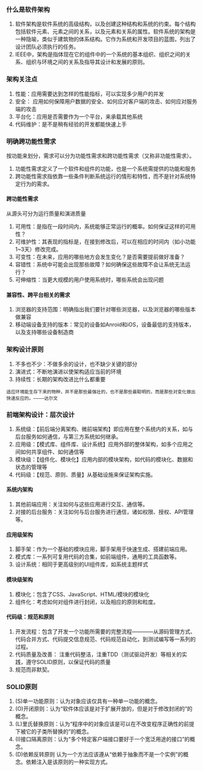 ### 什么是软件架构
1.  软件架构是软件系统的高级结构，以及创建这种结构和系统的约束。每个结构包括软件元素、元素之间的关系，以及元素和关系的属性。软件系统的架构是一种隐喻，类似于建筑物的体系结构。它作为系统和开发项目的蓝图，列出了设计团队必须执行的任务。
2.  IEEE中，架构是指体现在它的组件中的一个系统的基本组织、组织之间的关系、组织与环境之间的关系及指导其设计和发展的原则。

### 架构关注点
1.  性能：应用需要达到怎样的性能指标，可以实现多少用户的并发
2.  安全： 应用如何保障用户数据的安全、如何应对客户端的攻击、如何应对服务端的攻击
3.  平台化：应用是否需要作为一个平台，来承载其他系统
4.  代码维护：是不是稍有经验的开发都能快速上手
### 明确跨功能性需求
按功能来划分，需求可以分为功能性需求和跨功能性需求（又称非功能性需求）。
1.  功能性需求定义了一个软件和组件的功能，也是一个系统需提供的功能和服务
2.  跨功能性需求指依靠一些条件判断系统运行的情形和特性，而不是针对系统特定行为的需求。
#### 跨功能性需求
从源头可分为运行质量和演进质量
1.  可用性：是指在一段时间内，系统能够正常运行的概率。如何保证这样的可用性？
2.  可维护性：其表现的指标是，在接到修改后，可以在相应的时间内（如小功能1~3天）修改完成。
3.  可变性：在未来，应用的哪些地方会发生变化？是否需要提前做好准备？
4.  容错性：系统中可能会出现那些故障？如何确保这些故障不会让系统无法运行？
5.  可伸缩性：当更大规模的用户使用系统时，哪些系统会出现问题
#### 兼容性、跨平台相关的需求
1.  浏览器的支持范围：明确指出我们要针对哪些浏览器，以及浏览器的哪些版本做兼容
2.  移动端设备支持的版本：常见的设备如Anroid和iOS，设备最低的支持版本，以及支持哪些设备制造商
### 架构设计原则
1.  不多也不少：不做多余的设计，也不缺少关键的部分
2.  演进式：不断地演进以使架构适应当前的环境
3.  持续性：长期的架构改进比什么都重要
```
适应环境能生存下来的物种，并不是那些最强壮的，也不是那些最聪明的，而是那些对变化做出快速反应的。————达尔文
```
### 前端架构设计：层次设计
1. 系统级：【前后端分离架构、微前端架构】即应用在整个系统内的关系，如与后台服务如何通信，与第三方系统如何继承。
2. 应用级：【模式库、组件库、设计系统】应用外部的整体架构，如多个应用之间如何共享组件、如何通信等
3. 模块级：【组件化、模块化】应用内部的模块架构，如代码的模块化、数据和状态的管理等
4. 代码级：【规范、原则、质量】从基础设施来保证架构实施。
#### 系统内架构
1. 其他前端应用：关注如何与这些应用进行交互、通信等。
2. 对接的后台服务：关注如何与后台服务进行通信，诸如权限、授权、API管理等。
#### 应用级架构
1. 脚手架：作为一个基础的模块应用，脚手架用于快速生成、搭建前端应用。
2. 模式库：一系列可复用代码的合集，如前端组件，通用的工具函数等。
3. 设计系统：相同于更高级别的UI组件库，如系统主题样式
#### 模块级架构
1. 模块化：包含了CSS、JavaScript、HTML/模块的模块化
2. 组件化：考虑如何对组件进行封闭，以及相应的原则和粒度。
#### 代码级：规范和原则
1.  开发流程：包含了开发一个功能所需要的完整流程————从源码管理方式、代码合并方式、代码提交信息规范、代码规范自动化，到测试编写等一系列的过程。
2. 代码质量及改善： 注重代码整洁，注重TDD（测试驱动开发）等相关的实践，遵守SOLID原则，以保证代码的质量
3. 规范而非默契。
### SOLID原则
1. (S)单一功能原则：认为对象应该仅具有一种单一功能的概念。
2. (O)开闭原则：认为“软件体应该是对于扩展开放的，但是对于修改封闭的”的概念。
3. (L)里氏替换原则：认为“程序中的对象应该是可以在不改变程序正确性的前提下被它的子类所替换的”的概念。
4. (I)接口隔离原则：认为“多个特定客户端接口要好于一个宽泛用途的接口”的概念。
5. (D)依赖反转原则	认为一个方法应该遵从“依赖于抽象而不是一个实例”的概念。依赖注入是该原则的一种实现方式。

